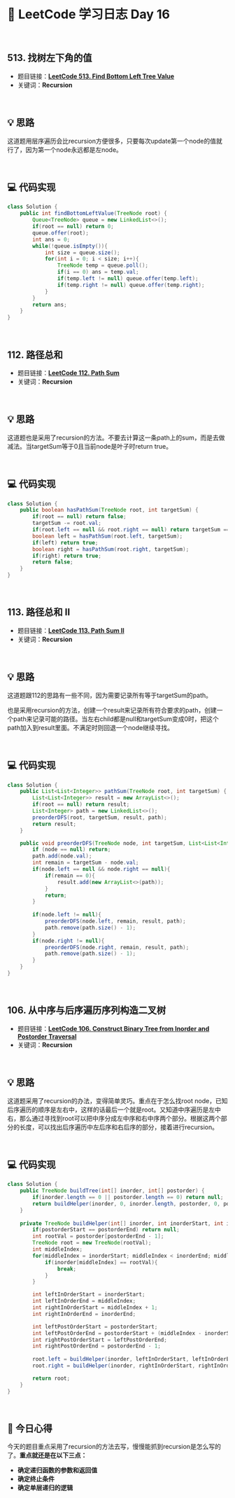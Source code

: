 # 📝 LeetCode 学习日志 Day 16

<br>

## 513. 找树左下角的值
- 题目链接：[**LeetCode 513. Find Bottom Left Tree Value**](https://leetcode.com/problems/find-bottom-left-tree-value/)
- 关键词：**Recursion**  

<br>

## 💡 思路
这道题用层序遍历会比recursion方便很多，只要每次update第一个node的值就行了，因为第一个node永远都是左node。

<br>

## 💻 代码实现
```java
class Solution {
    public int findBottomLeftValue(TreeNode root) {
        Queue<TreeNode> queue = new LinkedList<>();
        if(root == null) return 0;
        queue.offer(root);
        int ans = 0;
        while(!queue.isEmpty()){
            int size = queue.size();
            for(int i = 0; i < size; i++){
                TreeNode temp = queue.poll();
                if(i == 0) ans = temp.val;
                if(temp.left != null) queue.offer(temp.left);
                if(temp.right != null) queue.offer(temp.right);
            }
        }
        return ans;
    }
}
```

<br>

## 112. 路径总和
- 题目链接：[**LeetCode 112. Path Sum**](https://leetcode.com/problems/path-sum/)
- 关键词：**Recursion**

<br>

## 💡 思路
这道题也是采用了recursion的方法。不要去计算这一条path上的sum，而是去做减法。当targetSum等于0且当前node是叶子时return true。


<br>

## 💻 代码实现
```java
class Solution {
    public boolean hasPathSum(TreeNode root, int targetSum) {
        if(root == null) return false;
        targetSum -= root.val;
        if(root.left == null && root.right == null) return targetSum == 0;
        boolean left = hasPathSum(root.left, targetSum);
        if(left) return true;
        boolean right = hasPathSum(root.right, targetSum);
        if(right) return true;
        return false;
    }
}
```

<br>

## 113. 路径总和 II
- 题目链接：[**LeetCode 113. Path Sum II**](https://leetcode.com/problems/path-sum-ii/)
- 关键词：**Recursion**

<br>

## 💡 思路
这道题跟112的思路有一些不同，因为需要记录所有等于targetSum的path。

也是采用recursion的方法，创建一个result来记录所有符合要求的path，创建一个path来记录可能的路径。当左右child都是null和targetSum变成0时，把这个path加入到result里面。不满足时则回退一个node继续寻找。

<br>

## 💻 代码实现
```java
class Solution {
    public List<List<Integer>> pathSum(TreeNode root, int targetSum) {
        List<List<Integer>> result = new ArrayList<>();
        if(root == null) return result;
        List<Integer> path = new LinkedList<>();
        preorderDFS(root, targetSum, result, path);
        return result;
    }

    public void preorderDFS(TreeNode node, int targetSum, List<List<Integer>> result, List<Integer> path){
        if (node == null) return;
        path.add(node.val);
        int remain = targetSum - node.val;
        if(node.left == null && node.right == null){
            if(remain == 0){
                result.add(new ArrayList<>(path));
            }
            return;
        }
        
        if(node.left != null){
            preorderDFS(node.left, remain, result, path);
            path.remove(path.size() - 1);
        }
        if(node.right != null){
            preorderDFS(node.right, remain, result, path);
            path.remove(path.size() - 1);
        }
    }
}
```

<br>

## 106. 从中序与后序遍历序列构造二叉树
- 题目链接：[**LeetCode 106. Construct Binary Tree from Inorder and Postorder Traversal**](https://leetcode.com/problems/construct-binary-tree-from-inorder-and-postorder-traversal/)
- 关键词：**Recursion**

<br>

## 💡 思路
这道题采用了recursion的办法，变得简单灵巧。重点在于怎么找root node，已知后序遍历的顺序是左右中，这样的话最后一个就是root。又知道中序遍历是左中右，那么通过寻找到root可以把中序分成左中序和右中序两个部分。根据这两个部分的长度，可以找出后序遍历中左后序和右后序的部分，接着进行recursion。

<br>

## 💻 代码实现
```java
class Solution {
    public TreeNode buildTree(int[] inorder, int[] postorder) {
        if(inorder.length == 0 || postorder.length == 0) return null;
        return buildHelper(inorder, 0, inorder.length, postorder, 0, postorder.length);
    }
    
    private TreeNode buildHelper(int[] inorder, int inorderStart, int inorderEnd, int[] postorder, int postorderStart, int postorderEnd){
        if(postorderStart == postorderEnd) return null;
        int rootVal = postorder[postorderEnd - 1];
        TreeNode root = new TreeNode(rootVal);
        int middleIndex;
        for(middleIndex = inorderStart; middleIndex < inorderEnd; middleIndex++){
            if(inorder[middleIndex] == rootVal){
                break;
            }
        }

        int leftInOrderStart = inorderStart;
        int leftInOrderEnd = middleIndex;
        int rightInOrderStart = middleIndex + 1;
        int rightInOrderEnd = inorderEnd;

        int leftPostOrderStart = postorderStart;
        int leftPostOrderEnd = postorderStart + (middleIndex - inorderStart);
        int rightPostOrderStart = leftPostOrderEnd;
        int rightPostOrderEnd = postorderEnd - 1;
        
        root.left = buildHelper(inorder, leftInOrderStart, leftInOrderEnd, postorder, leftPostOrderStart, leftPostOrderEnd);
        root.right = buildHelper(inorder, rightInOrderStart, rightInOrderEnd, postorder, rightPostOrderStart, rightPostOrderEnd);

        return root;
    }
}
```

<br>

## 📝 今日心得
今天的题目重点采用了recursion的方法去写，慢慢能抓到recursion是怎么写的了。**重点就还是在以下三点：**

- **确定递归函数的参数和返回值**
- **确定终止条件**
- **确定单层递归的逻辑**
